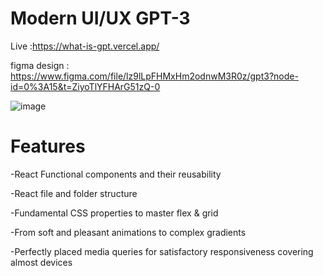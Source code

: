 # Modern UI/UX GPT-3

Live :https://what-is-gpt.vercel.app/

figma design : https://www.figma.com/file/lz9lLpFHMxHm2odnwM3R0z/gpt3?node-id=0%3A15&t=ZiyoTlYFHArG51zQ-0

![image](https://user-images.githubusercontent.com/103612487/217403375-b729ef77-0f02-471b-9d82-f9963b2a9302.png)

# Features

-React Functional components and their reusability  

-React file and folder structure

-Fundamental CSS properties to master flex & grid

-From soft and pleasant animations to complex gradients

-Perfectly placed media queries for satisfactory responsiveness covering almost devices
